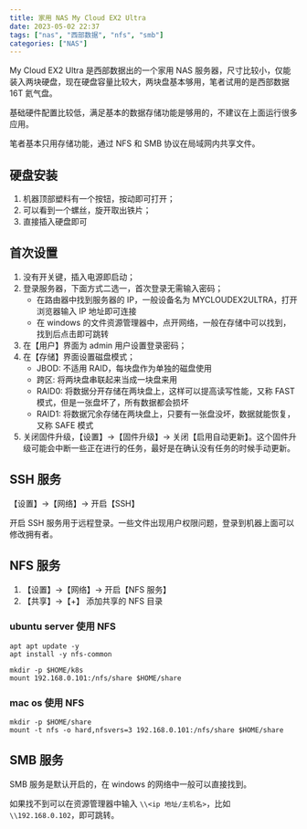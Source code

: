 ```yaml
---
title: 家用 NAS My Cloud EX2 Ultra
date: 2023-05-02 22:37
tags: ["nas", "西部数据", "nfs", "smb"]
categories: ["NAS"]
---
```


My Cloud EX2 Ultra 是西部数据出的一个家用 NAS 服务器，尺寸比较小，仅能装入两块硬盘，现在硬盘容量比较大，两块盘基本够用，笔者试用的是西部数据 16T 氦气盘。

基础硬件配置比较低，满足基本的数据存储功能是够用的，不建议在上面运行很多应用。

笔者基本只用存储功能，通过 NFS 和 SMB 协议在局域网内共享文件。

## 硬盘安装

1. 机器顶部塑料有一个按钮，按动即可打开；
2. 可以看到一个螺丝，旋开取出铁片；
3. 直接插入硬盘即可

## 首次设置

1. 没有开关键，插入电源即启动；
2. 登录服务器，下面方式二选一，首次登录无需输入密码；
    - 在路由器中找到服务器的 IP，一般设备名为 MYCLOUDEX2ULTRA，打开浏览器输入 IP 地址即可连接
    - 在 windows 的文件资源管理器中，点开网络，一般在存储中可以找到，找到后点击即可跳转
3. 在【用户】界面为 admin 用户设置登录密码；
4. 在【存储】界面设置磁盘模式；
    - JBOD: 不适用 RAID，每块盘作为单独的磁盘使用
    - 跨区: 将两块盘串联起来当成一块盘来用
    - RAID0: 将数据分开存储在两块盘上，这样可以提高读写性能，又称 FAST 模式，但是一张盘坏了，所有数据都会损坏
    - RAID1: 将数据冗余存储在两块盘上，只要有一张盘没坏，数据就能恢复，又称 SAFE 模式
5. 关闭固件升级，【设置】->【固件升级】-> 关闭【启用自动更新】。这个固件升级可能会中断一些正在进行的任务，最好是在确认没有任务的时候手动更新。

## SSH 服务

【设置】->【网络】-> 开启【SSH】

开启 SSH 服务用于远程登录。一些文件出现用户权限问题，登录到机器上面可以修改拥有者。

## NFS 服务

1. 【设置】->【网络】-> 开启【NFS 服务】
2. 【共享】->【+】 添加共享的 NFS 目录

### ubuntu server 使用 NFS

```shell
apt apt update -y
apt install -y nfs-common

mkdir -p $HOME/k8s
mount 192.168.0.101:/nfs/share $HOME/share
```

### mac os 使用 NFS

```shell
mkdir -p $HOME/share
mount -t nfs -o hard,nfsvers=3 192.168.0.101:/nfs/share $HOME/share
```

## SMB 服务

SMB 服务是默认开启的，在 windows 的网络中一般可以直接找到。

如果找不到可以在资源管理器中输入 `\\<ip 地址/主机名>`，比如 `\\192.168.0.102`，即可跳转。
